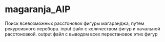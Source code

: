 # magaranja_AIP
Поиск всевозможных расстоновок фигуры магаранджа, путем рекурсивного перебора.
input файл с количеством фигур и начальной расстоновкой.
output файл с выводом всех перестановок этих фигур
